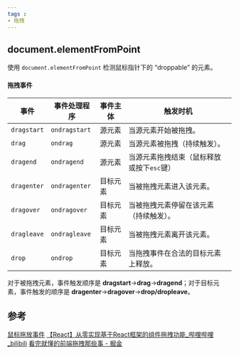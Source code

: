 ```yaml
---
tags : 
- 拖拽
---
```


##  document.elementFromPoint 
 使用 `document.elementFromPoint` 检测鼠标指针下的 “droppable” 的元素。

#### 拖拽事件

| 事件        | 事件处理程序  | 事件主体 | 触发时机                                  |
| ----------- | ------------- | -------- | ----------------------------------------- |
| `dragstart` | `ondragstart` | 源元素   | 当源元素开始被拖拽。                      |
| `drag`      | `ondrag`      | 源元素   | 当源元素被拖拽（持续触发）。              |
| `dragend`   | `ondragend`   | 源元素   | 当源元素拖拽结束（鼠标释放或按下`esc`键） |
| `dragenter` | `ondragenter` | 目标元素 | 当被拖拽元素进入该元素。                  |
| `dragover`  | `ondragover`  | 目标元素 | 当被拖拽元素停留在该元素（持续触发）。    |
| `dragleave` | `ondragleave` | 目标元素 | 当被拖拽元素离开该元素。                  |
| `drop`      | `ondrop`      | 目标元素 | 当拖拽事件在合法的目标元素上释放。        |
对于被拖拽元素，事件触发顺序是 **dragstart**->**drag**->**dragend**；对于目标元素，事件触发的顺序是 **dragenter**->**dragover**->**drop/dropleave**。









## 参考
[鼠标拖放事件](https://zh.javascript.info/mouse-drag-and-drop#tuo-fang-suan-fa)
[【React】从零实现基于React框架的组件拖拽功能_哔哩哔哩_bilibili](https://www.bilibili.com/video/BV14t4y1u7Pr/?spm_id_from=..search-card.all.click&vd_source=f98b43858b5992ffd82a2a5cf18fe873)
[看完就懂的前端拖拽那些事 - 掘金](https://juejin.cn/post/7075918201359433758)